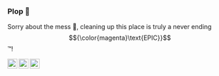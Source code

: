 ### Plop 👋

Sorry about the mess 😬, cleaning up this place is truly a never ending $${\color{magenta}\text{EPIC}}$$™️!

<a href="https://twitter.com/elkhadiy">
<img align="left" alt="Saket Prag | Twitter" width="22px" src="https://cdn.jsdelivr.net/npm/simple-icons@v3/icons/twitter.svg" />
</a>

<a href="https://fr.linkedin.com/in/elkhadiy/">
<img align="left" alt="Saket Prag" width="22px" src="https://cdn.jsdelivr.net/npm/simple-icons@v3/icons/linkedin.svg" />
</a>

<a href="https://www.youtube.com/channel/UCBXsyOUR3t7KKUXHpgEqOhw">
<img align="left" alt="Saket Prag | Twitter" width="22px" src="https://cdn.jsdelivr.net/npm/simple-icons@v3/icons/youtube.svg" />
</a>
